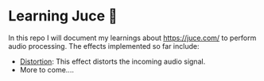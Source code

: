 # Learning Juce :orange:

In this repo I will document my learnings about https://juce.com/ to perform audio processing. The effects implemented so far include:
- [Distortion](/Distortion): This effect distorts the incoming audio signal.
- More to come....
